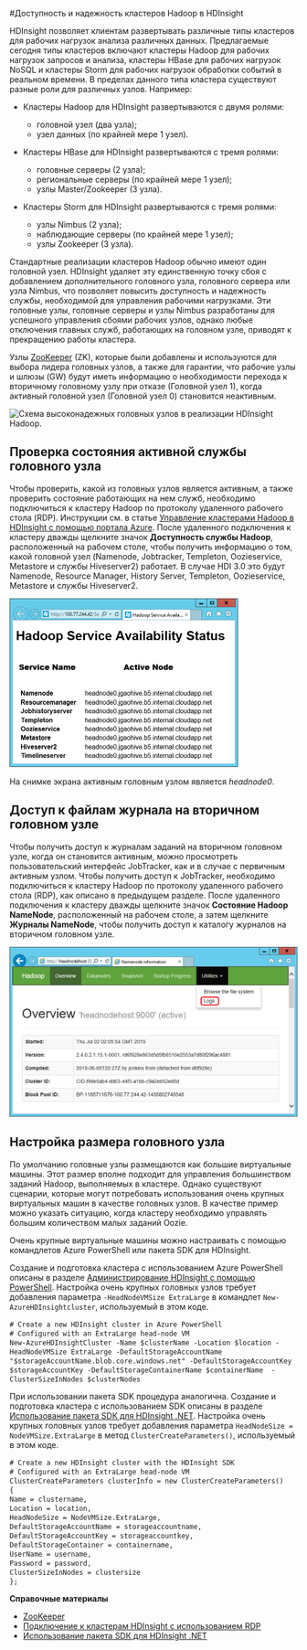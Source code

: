 <properties
	pageTitle="Доступность кластеров Hadoop в HDInsight | Microsoft Azure"
	description="HDInsight развертывает высокодоступные и надежные кластеры с дополнительным головным узлом."
	services="hdinsight"
	tags="azure-portal"
	editor="cgronlun"
	manager="paulettm"
	authors="mumian"
	documentationCenter=""/>

<tags
	ms.service="hdinsight"
	ms.workload="big-data"
	ms.tgt_pltfrm="na"
	ms.devlang="multiple"
	ms.topic="article"
	ms.date="07/28/2015"
	ms.author="jgao"/>


#Доступность и надежность кластеров Hadoop в HDInsight


HDInsight позволяет клиентам развертывать различные типы кластеров для рабочих нагрузок анализа различных данных. Предлагаемые сегодня типы кластеров включают кластеры Hadoop для рабочих нагрузок запросов и анализа, кластеры HBase для рабочих нагрузок NoSQL и кластеры Storm для рабочих нагрузок обработки событий в реальном времени. В пределах данного типа кластера существуют разные роли для различных узлов. Например:



- Кластеры Hadoop для HDInsight развертываются с двумя ролями:
	- головной узел (два узла);
	- узел данных (по крайней мере 1 узел).

- Кластеры HBase для HDInsight развертываются с тремя ролями:
	- головные серверы (2 узла);
	- региональные серверы (по крайней мере 1 узел);
	- узлы Master/Zookeeper (3 узла).

- Кластеры Storm для HDInsight развертываются с тремя ролями:
	- узлы Nimbus (2 узла);
	- наблюдающие серверы (по крайней мере 1 узел);
	- узлы Zookeeper (3 узла).

Стандартные реализации кластеров Hadoop обычно имеют один головной узел. HDInsight удаляет эту единственную точку сбоя с добавлением дополнительного головного узла, головного сервера или узла Nimbus, что позволяет повысить доступность и надежность службы, необходимой для управления рабочими нагрузками. Эти головные узлы, головные серверы и узлы Nimbus разработаны для успешного управления сбоями рабочих узлов, однако любые отключения главных служб, работающих на головном узле, приводят к прекращению работы кластера.


Узлы [ZooKeeper](http://zookeeper.apache.org/) (ZK), которые были добавлены и используются для выбора лидера головных узлов, а также для гарантии, что рабочие узлы и шлюзы (GW) будут иметь информацию о необходимости перехода к вторичному головному узлу при отказе (Головной узел 1), когда активный головной узел (Головной узел 0) становится неактивным.

![Схема высоконадежных головных узлов в реализации HDInsight Hadoop.](http://i.imgur.com/jrUmrH4.png)




## Проверка состояния активной службы головного узла
Чтобы проверить, какой из головных узлов является активным, а также проверить состояние работающих на нем служб, необходимо подключиться к кластеру Hadoop по протоколу удаленного рабочего стола (RDP). Инструкции см. в статье [Управление кластерами Hadoop в HDInsight с помощью портала Azure](hdinsight-administer-use-management-portal.md#connect-to-hdinsight-clusters-by-using-rdp). После удаленного подключения к кластеру дважды щелкните значок **Доступность службы Hadoop**, расположенный на рабочем столе, чтобы получить информацию о том, какой головной узел (Namenode, Jobtracker, Templeton, Oozieservice, Metastore и службы Hiveserver2) работает. В случае HDI 3.0 это будут Namenode, Resource Manager, History Server, Templeton, Oozieservice, Metastore и службы Hiveserver2.

![](./media/hdinsight-high-availability/Hadoop.Service.Availability.Status.png)

На снимке экрана активным головным узлом является *headnode0*.

## Доступ к файлам журнала на вторичном головном узле

Чтобы получить доступ к журналам заданий на вторичном головном узле, когда он становится активным, можно просмотреть пользовательский интерфейс JobTracker, как и в случае с первичным активным узлом. Чтобы получить доступ к JobTracker, необходимо подключиться к кластеру Hadoop по протоколу удаленного рабочего стола (RDP), как описано в предыдущем разделе. После удаленного подключения к кластеру дважды щелкните значок **Состояние Hadoop NameNode**, расположенный на рабочем столе, а затем щелкните **Журналы NameNode**, чтобы получить доступ к каталогу журналов на вторичном головном узле.

![](./media/hdinsight-high-availability/Hadoop.Head.Node.Log.Files.png)


## Настройка размера головного узла
По умолчанию головные узлы размещаются как большие виртуальные машины. Этот размер вполне подходит для управления большинством заданий Hadoop, выполняемых в кластере. Однако существуют сценарии, которые могут потребовать использования очень крупных виртуальных машин в качестве головных узлов. В качестве пример можно указать ситуацию, когда кластеру необходимо управлять большим количеством малых заданий Oozie.

Очень крупные виртуальные машины можно настраивать с помощью командлетов Azure PowerShell или пакета SDK для HDInsight.

Создание и подготовка кластера с использованием Azure PowerShell описаны в разделе [Администрирование HDInsight с помощью PowerShell](hdinsight-administer-use-powershell.md). Настройка очень крупных головных узлов требует добавления параметра `-HeadNodeVMSize ExtraLarge` в командлет `New-AzureHDInsightcluster`, используемый в этом коде.

    # Create a new HDInsight cluster in Azure PowerShell
	# Configured with an ExtraLarge head-node VM
    New-AzureHDInsightCluster -Name $clusterName -Location $location -HeadNodeVMSize ExtraLarge -DefaultStorageAccountName "$storageAccountName.blob.core.windows.net" -DefaultStorageAccountKey $storageAccountKey -DefaultStorageContainerName $containerName  -ClusterSizeInNodes $clusterNodes

При использовании пакета SDK процедура аналогична. Создание и подготовка кластера с использованием SDK описаны в разделе [Использование пакета SDК для HDInsight .NET](hdinsight-provision-clusters.md#sdk). Настройка очень крупных головных узлов требует добавления параметра `HeadNodeSize = NodeVMSize.ExtraLarge` в метод `ClusterCreateParameters()`, используемый в этом коде.

    # Create a new HDInsight cluster with the HDInsight SDK
	# Configured with an ExtraLarge head-node VM
    ClusterCreateParameters clusterInfo = new ClusterCreateParameters()
    {
    Name = clustername,
    Location = location,
    HeadNodeSize = NodeVMSize.ExtraLarge,
    DefaultStorageAccountName = storageaccountname,
    DefaultStorageAccountKey = storageaccountkey,
    DefaultStorageContainer = containername,
    UserName = username,
    Password = password,
    ClusterSizeInNodes = clustersize
    };


**Справочные материалы**

- [ZooKeeper](http://zookeeper.apache.org/)
- [Подключение к кластерам HDInsight с использованием RDP](hdinsight-administer-use-management-portal.md#rdp)
- [Использование пакета SDК для HDInsight .NET](hdinsight-provision-clusters.md#sdk)

<!---HONumber=August15_HO8-->